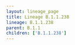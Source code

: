 ```yaml
---
layout: lineage_page
title: Lineage B.1.1.238
lineage: B.1.1.238
parent: B.1.1
children: ['B.1.1.238']
---
```

